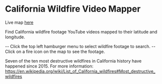 # California Wildfire Video Mapper

Live map [here](https://lwebber.github.io/wildfire-video-mapper/)

Find California wildfire footage YouTube videos mapped to their latitude and longitude.

-- Click the top left hamburger menu to select wildfire footage to search.
-- Click on a fire icon on the map to see the footage.

Seven of the ten most destructive wildfires in California history have happened since 2015.
For more information: https://en.wikipedia.org/wiki/List_of_California_wildfires#Most_destructive_wildfires
